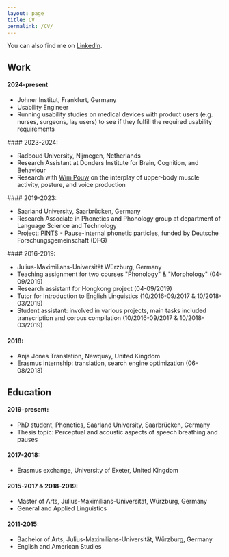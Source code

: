 ```yaml
---
layout: page
title: CV
permalink: /CV/
---
```

You can also find me on [LinkedIn](https://www.linkedin.com/in/raphael-werner-83ba74226/).

## Work

#### 2024-present
<ul>
  <li>Johner Institut, Frankfurt, Germany</li>
  <li>Usability Engineer</li>
  <li>Running usability studies on medical devices with product users (e.g. nurses, surgeons, lay users) to see if they fulfill the required usability requirements</li>
</ul>  
#### 2023-2024:
<ul>
  <li>Radboud University, Nijmegen, Netherlands</li>
  <li>Research Assistant at Donders Institute for Brain, Cognition, and Behaviour</li>
  <li>Research with <a href="https://wimpouw.com/" title="Wim Pouw">Wim Pouw</a> on the interplay of upper-body muscle activity, posture, and voice production</li>
</ul>  
#### 2019-2023:
<ul>
  <li>Saarland University, Saarbrücken, Germany</li>
  <li>Research Associate in Phonetics and Phonology group at department of Language Science and Technology</li>
  <li>Project: <a href="http://pauseparticles.org/" title="PINTS">PINTS</a> - Pause-internal phonetic particles, funded by Deutsche Forschungsgemeinschaft (DFG)</li>
</ul>
#### 2016-2019:
<ul>
  <li>Julius-Maximilians-Universität Würzburg, Germany</li>
  <li>Teaching assignment for two courses "Phonology" & "Morphology" (04-09/2019)</li>
  <li>Research assistant for Hongkong project (04-09/2019)</li>
  <li>Tutor for Introduction to English Linguistics (10/2016-09/2017 & 10/2018-03/2019)</li>
  <li>Student assistant: involved in various projects, main tasks included transcription and corpus compilation (10/2016-09/2017 & 10/2018-03/2019)</li>
</ul>

#### 2018:
<ul>
 <li>Anja Jones Translation, Newquay, United Kingdom</li>
 <li>Erasmus internship: translation, search engine optimization (06-08/2018)</li>
</ul>

## Education
#### 2019-present:
<ul>
 <li>PhD student, Phonetics, Saarland University, Saarbrücken, Germany</li>
 <li>Thesis topic: Perceptual and acoustic aspects of speech breathing and pauses</li>
</ul>

#### 2017-2018:
<ul>
 <li>Erasmus exchange, University of Exeter, United Kingdom</li>
</ul>

#### 2015-2017 & 2018-2019:
<ul>
 <li>Master of Arts, Julius-Maximilians-Universität, Würzburg, Germany</li>
 <li>General and Applied Linguistics</li>
</ul>

#### 2011-2015:
<ul>
 <li>Bachelor of Arts, Julius-Maximilians-Universität, Würzburg, Germany</li>
 <li>English and American Studies</li>
</ul>
